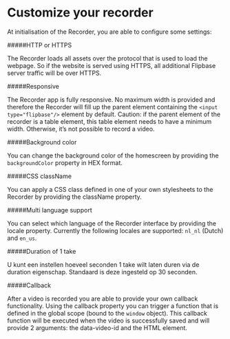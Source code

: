 # Customize your recorder

At initialisation of the Recorder, you are able to configure some settings:

#####HTTP or HTTPS

The Recorder loads all assets over the protocol that is used to load the webpage. So if the website is served using HTTPS, all additional Flipbase server traffic will be over HTTPS.

#####Responsive

The Recorder app is fully responsive. No maximum width is provided and therefore the Recorder will fill up the parent element containing the `<input type="flipbase"/>` element by default. Caution: if the parent element of the recorder is a table element, this table element needs to have a minimum width. Otherwise, it’s not possible to record a video.

#####Background color

You can change the background color of the homescreen by providing the `backgroundColor` property in HEX format.

#####CSS className

You can apply a CSS class defined in one of your own stylesheets to the Recorder by providing the className property.

#####Multi language support

You can select which language of the Recorder interface by providing the locale property. Currently the following locales are supported: `nl_nl` (Dutch) and `en_us`.

#####Duration of 1 take

U kunt een instellen hoeveel seconden 1 take wilt laten duren via de duration eigenschap. Standaard is deze ingesteld op 30 seconden.

#####Callback

After a video is recorded you are able to provide your own callback functionality. Using the callback property you can trigger a function that is defined in the global scope (bound to the `window` object). This callback function will be executed when the video is successfully saved and will provide 2 arguments: the data-video-id and the HTML element.